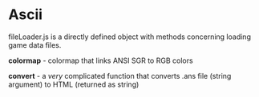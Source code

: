 # Ascii
fileLoader.js is a directly defined object with methods concerning loading game data files.

**colormap** - colormap that links ANSI SGR to RGB colors

**convert** - a *very* complicated function that converts .ans file (string argument) to HTML (returned as string)
